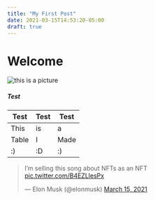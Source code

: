 ```yaml
---
title: "My First Post"
date: 2021-03-15T14:53:20-05:00
draft: true
---
```


# Welcome

![this is a picture](/animation.gif) 

##### Test

| Test  | Test | Test |
| ----- | ---- | ---- |
| This  | is   | a    |
| Table | I    | Made |
| :)    | :D   | :)   |

<blockquote class="twitter-tweet"><p lang="en" dir="ltr">I’m selling this song about NFTs as an NFT <a href="https://t.co/B4EZLlesPx">pic.twitter.com/B4EZLlesPx</a></p>&mdash; Elon Musk (@elonmusk) <a href="https://twitter.com/elonmusk/status/1371549960030842893?ref_src=twsrc%5Etfw">March 15, 2021</a></blockquote> <script async src="https://platform.twitter.com/widgets.js" charset="utf-8"></script>

